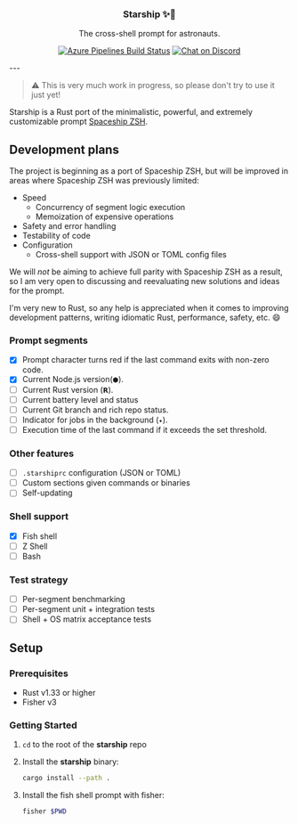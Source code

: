 <h3 align="center">Starship ✨🚀</h3>
<p align="center">The cross-shell prompt for astronauts.</p>
<p align="center">
    <a href="https://dev.azure.com/starship-control/starship/_build"><img src="https://badgen.net/azure-pipelines/starship-control/starship/Starship%20Test%20Suite" alt="Azure Pipelines Build Status"></a>
    <a href="https://discord.gg/Zpek73"><img src="https://badgen.net/badge/chat/on%20discord/7289da" alt="Chat on Discord"></a>
</p>
---

> ⚠️ This is very much work in progress, so please don't try to use it just yet!

Starship is a Rust port of the minimalistic, powerful, and extremely customizable prompt [Spaceship ZSH](https://github.com/denysdovhan/spaceship-prompt).


## Development plans

The project is beginning as a port of Spaceship ZSH, but will be improved in areas where Spaceship ZSH was previously limited:
- Speed 
    - Concurrency of segment logic execution
    - Memoization of expensive operations
- Safety and error handling
- Testability of code
- Configuration
    - Cross-shell support with JSON or TOML config files

We will _not_ be aiming to achieve full parity with Spaceship ZSH as a result, so I am very open to discussing and reevaluating new solutions and ideas for the prompt.

I'm very new to Rust, so any help is appreciated when it comes to improving development patterns, writing idiomatic Rust, performance, safety, etc. 😄

### Prompt segments

- [x] Prompt character turns red if the last command exits with non-zero code.
- [x] Current Node.js version(`⬢`).
- [ ] Current Rust version (`𝗥`).
- [ ] Current battery level and status
- [ ] Current Git branch and rich repo status.
- [ ] Indicator for jobs in the background (`✦`).
- [ ] Execution time of the last command if it exceeds the set threshold.

### Other features
- [ ] `.starshiprc` configuration (JSON or TOML)
- [ ] Custom sections given commands or binaries
- [ ] Self-updating

### Shell support

- [x] Fish shell
- [ ] Z Shell
- [ ] Bash

### Test strategy
- [ ] Per-segment benchmarking
- [ ] Per-segment unit + integration tests
- [ ] Shell + OS matrix acceptance tests

## Setup

### Prerequisites

- Rust v1.33 or higher
- Fisher v3

### Getting Started

1. `cd` to the root of the **starship** repo
1. Install the **starship** binary:

    ```bash
    cargo install --path .
    ```

1. Install the fish shell prompt with fisher:

    ```bash
    fisher $PWD
    ```
